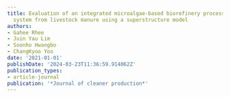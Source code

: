 ```yaml
---
title: Evaluation of an integrated microalgae-based biorefinery process and energy-recovery
  system from livestock manure using a superstructure model
authors:
- Gahee Rhee
- Juin Yau Lim
- Soonho Hwangbo
- ChangKyoo Yoo
date: '2021-01-01'
publishDate: '2024-03-23T11:36:59.914062Z'
publication_types:
- article-journal
publication: '*Journal of cleaner production*'
---
```


